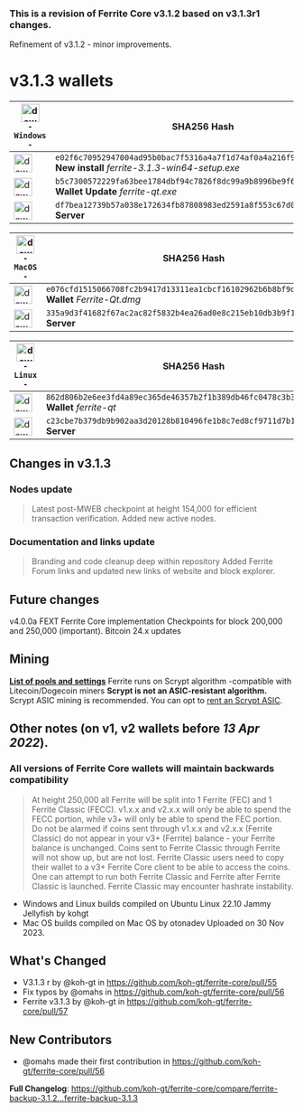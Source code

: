 ### This is a revision of Ferrite Core v3.1.2 based on v3.1.3r1 changes.
Refinement of v3.1.2 - minor improvements.

# v3.1.3 wallets
| <img alt=download-logo-1 src=https://github.com/koh-gt/ferrite-core/assets/101822992/ce12f90e-286d-4229-b5db-db4c462e6256 height=32> <br> `-        Windows        -` | SHA256 Hash |
|-|-|
| [<img alt=download-1 src=https://github.com/koh-gt/ferrite-core/assets/101822992/70ae208a-caaa-40ff-856c-42e87745e8c3 height=32>](https://github.com/koh-gt/ferrite-core/releases/download/v3.1.3/ferrite-3.1.3-win64-setup.exe) | `e02f6c70952947004ad95b0bac7f5316a4a7f1d74af0a4a216f9d3fc73502117` <br> **New install** _ferrite-3.1.3-win64-setup.exe_ |
| [<img alt=download-2 src=https://github.com/koh-gt/ferrite-core/assets/101822992/70ae208a-caaa-40ff-856c-42e87745e8c3 height=32>](https://github.com/koh-gt/ferrite-core/releases/download/v3.1.3/ferrite-qt.exe) |  `b5c7300572229fa63bee1784dbf94c7826f8dc99a9b8996be9f60db8e6b62447` <br> **Wallet Update** _ferrite-qt.exe_ |
| [<img alt=download-3 src=https://github.com/koh-gt/ferrite-core/assets/101822992/70ae208a-caaa-40ff-856c-42e87745e8c3 height=32>](https://github.com/koh-gt/ferrite-core/releases/download/v3.1.3/ferrite-win.7z) | `df7bea12739b57a038e172634fb87808983ed2591a8f553c67d0f277f96cacdf` <br> **Server** |

| <img alt=download-logo-1 src=https://github.com/koh-gt/ferrite-core/assets/101822992/c07963c6-718e-4ee3-a9d5-a9a96010f99a height=32> <br> `-         MacOS         -` | SHA256 Hash |
|-|-|
|  [<img alt=download-1 src=https://github.com/koh-gt/ferrite-core/assets/101822992/70ae208a-caaa-40ff-856c-42e87745e8c3 height=32>](https://github.com/koh-gt/ferrite-core/releases/download/v3.1.3/Ferrite-Qt.dmg)               | `e076cfd1515066708fc2b9417d13311ea1cbcf16102962b6b8bf9dfadcda6003` <br> **Wallet** _Ferrite-Qt.dmg_      | 
|  [<img alt=download-1 src=https://github.com/koh-gt/ferrite-core/assets/101822992/70ae208a-caaa-40ff-856c-42e87745e8c3 height=32>](https://github.com/koh-gt/ferrite-core/releases/download/v3.1.3/Ferrite-Mac.7z)               | `335a9d3f41682f67ac2ac82f5832b4ea26ad0e8c215eb10db3b9f1f66cb918d6` <br> **Server**  |

| <img alt=download-logo-1 src=https://github.com/koh-gt/ferrite-core/assets/101822992/1c13b30a-95de-43bc-82c7-864a86e4658c height=32> <br> `-         Linux         -` | SHA256 Hash |
|-|-|
|  [<img alt=download-1 src=https://github.com/koh-gt/ferrite-core/assets/101822992/70ae208a-caaa-40ff-856c-42e87745e8c3 height=32>](https://github.com/koh-gt/ferrite-core/releases/download/v3.1.3/ferrite-qt-linux.7z)           | `862d806b2e6ee3fd4a89ec365de46357b2f1b389db46fc0478c3b312ec1c2268` <br> **Wallet** _ferrite-qt_   |
|  [<img alt=download-1 src=https://github.com/koh-gt/ferrite-core/assets/101822992/70ae208a-caaa-40ff-856c-42e87745e8c3 height=32>](https://github.com/koh-gt/ferrite-core/releases/download/v3.1.3/ferrite-linux.7z)               | `c23cbe7b379db9b902aa3d20128b810496fe1b8c7ed8cf9711d7b106618e5115` <br> **Server**  |


## Changes in v3.1.3
### Nodes update
> Latest post-MWEB checkpoint at height 154,000 for efficient transaction verification.
> Added new active nodes.
### Documentation and links update
> Branding and code cleanup deep within repository
> Added Ferrite Forum links and updated new links of website and block explorer.

## Future changes
v4.0.0a FEXT Ferrite Core implementation
Checkpoints for block 200,000 and 250,000 (important).
Bitcoin 24.x updates

## Mining
[**List of pools and settings**](https://github.com/koh-gt/ferrite-core/wiki/Mining-Pools-List)
Ferrite runs on Scrypt algorithm -compatible with Litecoin/Dogecoin miners
**Scrypt is not an ASIC-resistant algorithm.**
Scrypt ASIC mining is recommended. You can opt to [rent an Scrypt ASIC](https://github.com/koh-gt/ferrite-core/wiki/Rent-an-ASIC-miner).

## Other notes (on v1, v2 wallets before _13 Apr 2022_).
### All versions of Ferrite Core **wallets** will maintain backwards compatibility
> At height 250,000 all Ferrite will be split into 1 Ferrite (FEC) and 1 Ferrite Classic (FECC). v1.x.x and v2.x.x will only be able to spend the FECC portion, while v3+ will only be able to spend the FEC portion. 
Do not be alarmed if coins sent through v1.x.x and v2.x.x (Ferrite Classic) do not appear in your v3+ (Ferrite) balance - your Ferrite balance is unchanged.
Coins sent to Ferrite Classic through Ferrite will not show up, but are not lost. Ferrite Classic users need to copy their wallet to a v3+ Ferrite Core client to be able to access the coins. 
One can attempt to run both Ferrite Classic and Ferrite after Ferrite Classic is launched. Ferrite Classic may encounter hashrate instability.


* Windows and Linux builds compiled on Ubuntu Linux 22.10 Jammy Jellyfish by kohgt
* Mac OS builds compiled on Mac OS by otonadev
Uploaded on 30 Nov 2023.

## What's Changed
* V3.1.3 r by @koh-gt in https://github.com/koh-gt/ferrite-core/pull/55
* Fix typos by @omahs in https://github.com/koh-gt/ferrite-core/pull/56
* Ferrite v3.1.3 by @koh-gt in https://github.com/koh-gt/ferrite-core/pull/57

## New Contributors
* @omahs made their first contribution in https://github.com/koh-gt/ferrite-core/pull/56

**Full Changelog**: https://github.com/koh-gt/ferrite-core/compare/ferrite-backup-3.1.2...ferrite-backup-3.1.3